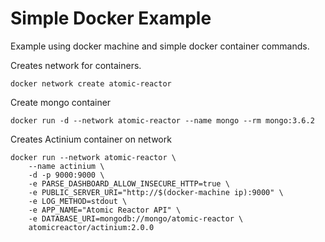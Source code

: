 # Simple Docker Example

Example using docker machine and simple docker container commands.

Creates network for containers.

```
docker network create atomic-reactor
```

Create mongo container
```
docker run -d --network atomic-reactor --name mongo --rm mongo:3.6.2
```

Creates Actinium container on network
```
docker run --network atomic-reactor \
    --name actinium \
    -d -p 9000:9000 \
    -e PARSE_DASHBOARD_ALLOW_INSECURE_HTTP=true \
    -e PUBLIC_SERVER_URI="http://$(docker-machine ip):9000" \
    -e LOG_METHOD=stdout \
    -e APP_NAME="Atomic Reactor API" \
    -e DATABASE_URI=mongodb://mongo/atomic-reactor \
    atomicreactor/actinium:2.0.0
```
